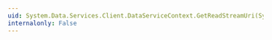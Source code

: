 ```yaml
---
uid: System.Data.Services.Client.DataServiceContext.GetReadStreamUri(System.Object)
internalonly: False
---
```

